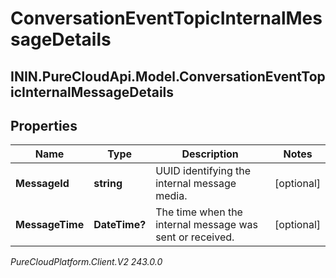 # ConversationEventTopicInternalMessageDetails

## ININ.PureCloudApi.Model.ConversationEventTopicInternalMessageDetails

## Properties

|Name | Type | Description | Notes|
|------------ | ------------- | ------------- | -------------|
| **MessageId** | **string** | UUID identifying the internal message media. | [optional] |
| **MessageTime** | **DateTime?** | The time when the internal message was sent or received. | [optional] |



_PureCloudPlatform.Client.V2 243.0.0_
